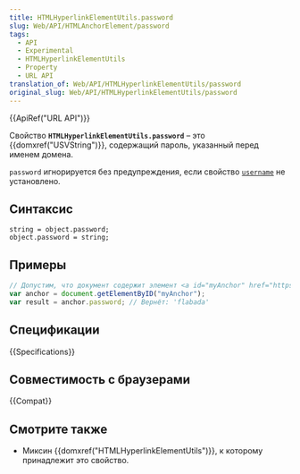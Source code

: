 ```yaml
---
title: HTMLHyperlinkElementUtils.password
slug: Web/API/HTMLAnchorElement/password
tags:
  - API
  - Experimental
  - HTMLHyperlinkElementUtils
  - Property
  - URL API
translation_of: Web/API/HTMLHyperlinkElementUtils/password
original_slug: Web/API/HTMLHyperlinkElementUtils/password
---
```

{{ApiRef("URL API")}}

Свойство **`HTMLHyperlinkElementUtils.password`** – это {{domxref("USVString")}}, содержащий пароль, указанный перед именем домена.

`password` игнорируется без предупреждения, если свойство [`username`](/en-US/docs/Web/API/HTMLHyperlinkElementUtils/username) не установлено.

## Синтаксис

```
string = object.password;
object.password = string;
```

## Примеры

```js
// Допустим, что документ содержит элемент <a id="myAnchor" href="https://anonymous:flabada@developer.mozilla.org/en-US/docs/HTMLHyperlinkElementUtils.username">
var anchor = document.getElementByID("myAnchor");
var result = anchor.password; // Вернёт: 'flabada'
```

## Спецификации

{{Specifications}}

## Совместимость с браузерами

{{Compat}}

## Смотрите также

- Миксин {{domxref("HTMLHyperlinkElementUtils")}}, к которому принадлежит это свойство.
